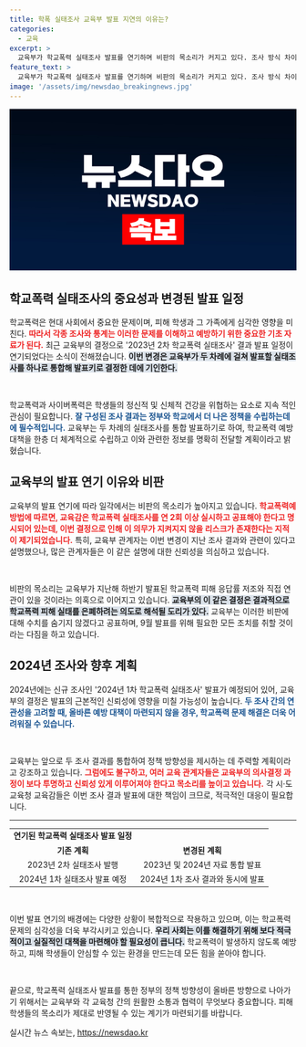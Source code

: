 ```yaml
---
title: 학폭 실태조사 교육부 발표 지연의 이유는?
categories:
  - 교육
excerpt: >
  교육부가 학교폭력 실태조사 발표를 연기하며 비판의 목소리가 커지고 있다. 조사 방식 차이에도 불구하고 2023년과 2024년 데이터를 통합 발표한다고 하자 의혹이 제기되고 있다. 정부의 결정이 학교폭력 문제 은폐로 이어지지 않을까 우려된다.
feature_text: >
  교육부가 학교폭력 실태조사 발표를 연기하며 비판의 목소리가 커지고 있다. 조사 방식 차이에도 불구하고 2023년과 2024년 데이터를 통합 발표한다고 하자 의혹이 제기되고 있다. 정부의 결정이 학교폭력 문제 은폐로 이어지지 않을까 우려된다.
image: '/assets/img/newsdao_breakingnews.jpg'
---
```


<p><img src="/assets/img/newsdao_breakingnews.jpg" alt="bookingtag 속보" /></p>

<h2 data-ke-size="size26">학교폭력 실태조사의 중요성과 변경된 발표 일정</h2>

<p>학교폭력은 현대 사회에서 중요한 문제이며, 피해 학생과 그 가족에게 심각한 영향을 미친다. <b><span style="color: #ee2323;">따라서 각종 조사와 통계는 이러한 문제를 이해하고 예방하기 위한 중요한 기초 자료가 된다.</span></b> 최근 교육부의 결정으로 '2023년 2차 학교폭력 실태조사' 결과 발표 일정이 연기되었다는 소식이 전해졌습니다. <b><span style="background-color: #21538527;">이번 변경은 교육부가 두 차례에 걸쳐 발표할 실태조사를 하나로 통합해 발표키로 결정한 데에 기인한다.</span></b></p>

<p data-ke-size="size16">&nbsp;</p>

<p>학교폭력과 사이버폭력은 학생들의 정신적 및 신체적 건강을 위협하는 요소로 지속 적인 관심이 필요합니다. <b><span style="color: #1a5490;">잘 구성된 조사 결과는 정부와 학교에서 더 나은 정책을 수립하는데에 필수적입니다.</span></b> 교육부는 두 차례의 실태조사를 통합 발표하기로 하여, 학교폭력 예방 대책을 한층 더 체계적으로 수립하고 이와 관련한 정보를 명확히 전달할 계획이라고 밝혔습니다.</p>

<h2 data-ke-size="size26">교육부의 발표 연기 이유와 비판</h2>

<p>교육부의 발표 연기에 따라 일각에서는 비판의 목소리가 높아지고 있습니다. <b><span style="color: #ee2323;">학교폭력예방법에 따르면, 교육감은 학교폭력 실태조사를 연 2회 이상 실시하고 공표해야 한다고 명시되어 있는데, 이번 결정으로 인해 이 의무가 지켜지지 않을 리스크가 존재한다는 지적이 제기되었습니다.</span></b> 특히, 교육부 관계자는 이번 변경이 지난 조사 결과와 관련이 있다고 설명했으나, 많은 관계자들은 이 같은 설명에 대한 신뢰성을 의심하고 있습니다.</p>

<p data-ke-size="size16">&nbsp;</p>

<p>비판의 목소리는 교육부가 지난해 하반기 발표된 학교폭력 피해 응답률 저조와 직접 연관이 있을 것이라는 의혹으로 이어지고 있습니다. <b><span style="background-color: #21538527;">교육부의 이 같은 결정은 결과적으로 학교폭력 피해 실태를 은폐하려는 의도로 해석될 도리가 있다.</span></b> 교육부는 이러한 비판에 대해 수치를 숨기지 않겠다고 공표하며, 9월 발표를 위해 필요한 모든 조치를 취할 것이라는 다짐을 하고 있습니다.</p>

<h2 data-ke-size="size26">2024년 조사와 향후 계획</h2>

<p>2024년에는 신규 조사인 '2024년 1차 학교폭력 실태조사' 발표가 예정되어 있어, 교육부의 결정은 발표의 근본적인 신뢰성에 영향을 미칠 가능성이 높습니다. <b><span style="color: #1a5490;">두 조사 간의 연관성을 고려할 때, 올바른 예방 대책이 마련되지 않을 경우, 학교폭력 문제 해결은 더욱 어려워질 수 있습니다.</span></b></p>

<p data-ke-size="size16">&nbsp;</p>

<p>교육부는 앞으로 두 조사 결과를 통합하여 정책 방향성을 제시하는 데 주력할 계획이라고 강조하고 있습니다. <b><span style="color: #ee2323;">그럼에도 불구하고, 여러 교육 관계자들은 교육부의 의사결정 과정이 보다 투명하고 신뢰성 있게 이루어져야 한다고 목소리를 높이고 있습니다.</span></b> 각 시·도교육청 교육감들은 이번 조사 결과 발표에 대한 책임이 크므로, 적극적인 대응이 필요합니다.</p>

<hr />

<table style="width: 100%;">
    <tbody>
        <tr>
            <td style="text-align: center; height: 17px;"><b>연기된 학교폭력 실태조사 발표 일정</b></td>
        </tr>
        <tr>
            <td style="text-align: center; height: 17px;"><b>기존 계획</b></td>
            <td style="text-align: center; height: 17px;"><b>변경된 계획</b></td>
        </tr>
        <tr>
            <td style="text-align: center; height: 17px;">2023년 2차 실태조사 발행</td>
            <td style="text-align: center; height: 17px;">2023년 및 2024년 자료 통합 발표</td>
        </tr>
        <tr>
            <td style="text-align: center; height: 17px;">2024년 1차 실태조사 발표 예정</td>
            <td style="text-align: center; height: 17px;">2024년 1차 조사 결과와 동시에 발표</td>
        </tr>
    </tbody>
</table>

<p data-ke-size="size16">&nbsp;</p>

<p>이번 발표 연기의 배경에는 다양한 상황이 복합적으로 작용하고 있으며, 이는 학교폭력 문제의 심각성을 더욱 부각시키고 있습니다. <b><span style="background-color: #21538527;">우리 사회는 이를 해결하기 위해 보다 적극적이고 실질적인 대책을 마련해야 할 필요성이 큽니다.</span></b> 학교폭력이 발생하지 않도록 예방하고, 피해 학생들이 안심할 수 있는 환경을 만드는데 모든 힘을 쏟아야 합니다. </p>

<p data-ke-size="size16">&nbsp;</p> 

<p>끝으로, 학교폭력 실태조사 발표를 통한 정부의 정책 방향성이 올바른 방향으로 나아가기 위해서는 교육부와 각 교육청 간의 원활한 소통과 협력이 무엇보다 중요합니다. 피해 학생들의 목소리가 제대로 반영될 수 있는 계기가 마련되기를 바랍니다.</p>
실시간 뉴스 속보는, <a href="https://newsdao.kr" rel="dofollow">https://newsdao.kr</a>


